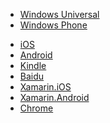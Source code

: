 <!-- deleted by customization > [AZURE.SELECTOR] -->
<!-- deleted by customization
- [Windows Runtime 8.1 universal](/documentation/articles/notification-hubs-windows-store-dotnet-get-started)
- [Windows Phone Silverlight 8.x](/documentation/articles/notification-hubs-windows-phone-get-started)
-->
<!-- keep by customization: begin -->
- [Windows Universal](/documentation/articles/notification-hubs-windows-store-dotnet-get-started)
- [Windows Phone](/documentation/articles/notification-hubs-windows-phone-get-started)
<!-- keep by customization: end -->
- [iOS](/documentation/articles/notification-hubs-ios-get-started)
- [Android](/documentation/articles/notification-hubs-android-get-started)
- [Kindle](/documentation/articles/notification-hubs-kindle-get-started)
- [Baidu](/documentation/articles/notification-hubs-baidu-get-started)
- [Xamarin.iOS](/documentation/articles/partner-xamarin-notification-hubs-ios-get-started)
- [Xamarin.Android](/documentation/articles/partner-xamarin-notification-hubs-android-get-started)
- [Chrome](/documentation/articles/notification-hubs-chrome-get-started)
